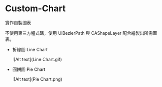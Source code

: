 # Custom-Chart



實作自製圖表

不使用第三方程式碼，使用 UIBezierPath 與 CAShapeLayer 配合繪製出所需圖表。



* 折線圖 Line Chart

  ![Alt text](Line Chart.gif)

* 圓餅圖 Pie Chart

  ![Alt text](Pie Chart.png)